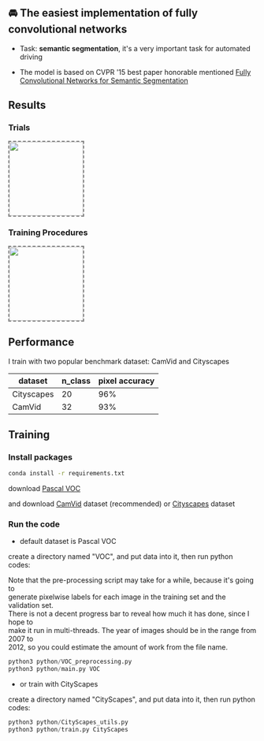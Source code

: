 

## 🚘 The easiest implementation of fully convolutional networks

- Task: __semantic segmentation__, it's a very important task for automated driving

- The model is based on CVPR '15 best paper honorable mentioned [Fully Convolutional Networks for Semantic Segmentation](https://arxiv.org/abs/1411.4038)

## Results
### Trials
<img align='center' style="border-color:gray;border-width:2px;border-style:dashed"   src='result/trials.png' padding='5px' height="150px"></img>

### Training Procedures
<img align='center' style="border-color:gray;border-width:2px;border-style:dashed"   src='result/result.gif' padding='5px' height="150px"></img>


## Performance

I train with two popular benchmark dataset: CamVid and Cityscapes

|dataset|n_class|pixel accuracy|
|---|---|---
|Cityscapes|20|96%
|CamVid|32|93%

## Training

### Install packages
```bash
conda install -r requirements.txt
```

download [Pascal VOC](http://host.robots.ox.ac.uk/pascal/VOC/voc2012/VOCtrainval_11-May-2012.tar)

and download [CamVid](http://mi.eng.cam.ac.uk/research/projects/VideoRec/CamVid/) dataset (recommended) or [Cityscapes](https://www.cityscapes-dataset.com/) dataset

### Run the code
- default dataset is Pascal VOC

create a directory named "VOC", and put data into it, then run python codes:  


Note that the pre-processing script may take for a while, because it's going to   
generate pixelwise labels for each image in the training set and the validation set.  
There is not a decent progress bar to reveal how much it has done, since I hope to  
make it run in multi-threads. The year of images should be in the range from 2007 to  
2012, so you could estimate the amount of work from the file name.

```python
python3 python/VOC_preprocessing.py 
python3 python/main.py VOC
```

- or train with CityScapes

create a directory named "CityScapes", and put data into it, then run python codes:
```python
python3 python/CityScapes_utils.py 
python3 python/train.py CityScapes
```

<!-- ## Author
Po-Chih Huang / [@pochih](https://pochih.github.io/) -->
